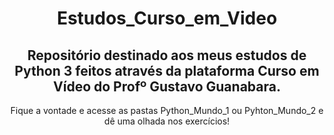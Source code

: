 <div align="center">

# Estudos_Curso_em_Video
## Repositório destinado aos meus estudos de Python 3 feitos através da plataforma Curso em Vídeo do Profº Gustavo Guanabara.
Fique a vontade e acesse as pastas Python_Mundo_1 ou Pyhton_Mundo_2 e dê uma olhada nos exercícios!

</div>
